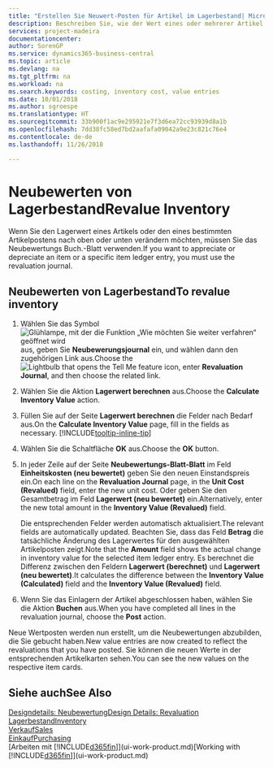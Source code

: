 ```yaml
---
title: "Erstellen Sie Neuwert-Posten für Artikel im Lagerbestand| Microsoft Docs"
description: Beschreiben Sie, wie der Wert eines oder mehrerer Artikel im Lager abgeschrieben oder neu bewertet wird, indem Sie den aktuellen, berechneten Wert buchen.
services: project-madeira
documentationcenter: 
author: SorenGP
ms.service: dynamics365-business-central
ms.topic: article
ms.devlang: na
ms.tgt_pltfrm: na
ms.workload: na
ms.search.keywords: costing, inventory cost, value entries
ms.date: 10/01/2018
ms.author: sgroespe
ms.translationtype: HT
ms.sourcegitcommit: 33b900f1ac9e295921e7f3d6ea72cc93939d8a1b
ms.openlocfilehash: 7dd38fc58ed7bd2aafafa09042a9e23c821c76e4
ms.contentlocale: de-de
ms.lasthandoff: 11/26/2018

---
```

# <a name="revalue-inventory"></a><span data-ttu-id="4a6b5-103">Neubewerten von Lagerbestand</span><span class="sxs-lookup"><span data-stu-id="4a6b5-103">Revalue Inventory</span></span>
<span data-ttu-id="4a6b5-104">Wenn Sie den Lagerwert eines Artikels oder den eines bestimmten Artikelpostens nach oben oder unten verändern möchten, müssen Sie das Neubewertungs Buch.-Blatt verwenden.</span><span class="sxs-lookup"><span data-stu-id="4a6b5-104">If you want to appreciate or depreciate an item or a specific item ledger entry, you must use the revaluation journal.</span></span>

## <a name="to-revalue-inventory"></a><span data-ttu-id="4a6b5-105">Neubewerten von Lagerbestand</span><span class="sxs-lookup"><span data-stu-id="4a6b5-105">To revalue inventory</span></span>
1. <span data-ttu-id="4a6b5-106">Wählen Sie das Symbol ![Glühlampe, mit der die Funktion „Wie möchten Sie weiter verfahren“ geöffnet wird](media/ui-search/search_small.png "Wie möchten Sie weiter verfahren?") aus, geben Sie **Neubewerungsjournal** ein, und wählen dann den zugehörigen Link aus.</span><span class="sxs-lookup"><span data-stu-id="4a6b5-106">Choose the ![Lightbulb that opens the Tell Me feature](media/ui-search/search_small.png "Tell me what you want to do") icon, enter **Revaluation Journal**, and then choose the related link.</span></span>
2. <span data-ttu-id="4a6b5-107">Wählen Sie die Aktion **Lagerwert berechnen** aus.</span><span class="sxs-lookup"><span data-stu-id="4a6b5-107">Choose the **Calculate Inventory Value** action.</span></span>
3. <span data-ttu-id="4a6b5-108">Füllen Sie auf der Seite **Lagerwert berechnen** die Felder nach Bedarf aus.</span><span class="sxs-lookup"><span data-stu-id="4a6b5-108">On the **Calculate Inventory Value** page, fill in the fields as necessary.</span></span> [!INCLUDE[tooltip-inline-tip](includes/tooltip-inline-tip_md.md)]
4. <span data-ttu-id="4a6b5-109">Wählen Sie die Schaltfläche **OK** aus.</span><span class="sxs-lookup"><span data-stu-id="4a6b5-109">Choose the **OK** button.</span></span>
5. <span data-ttu-id="4a6b5-110">In jeder Zeile auf der Seite **Neubewertungs-Blatt-Blatt** im Feld **Einheitskosten (neu bewertet)** geben Sie den neuen Einstandspreis ein.</span><span class="sxs-lookup"><span data-stu-id="4a6b5-110">On each line on the **Revaluation Journal** page, in the **Unit Cost (Revalued)** field, enter the new unit cost.</span></span> <span data-ttu-id="4a6b5-111">Oder geben Sie den Gesamtbetrag im Feld **Lagerwert (neu bewertet)** ein.</span><span class="sxs-lookup"><span data-stu-id="4a6b5-111">Alternatively, enter the new total amount in the **Inventory Value (Revalued)** field.</span></span>

    <span data-ttu-id="4a6b5-112">Die entsprechenden Felder werden automatisch aktualisiert.</span><span class="sxs-lookup"><span data-stu-id="4a6b5-112">The relevant fields are automatically updated.</span></span> <span data-ttu-id="4a6b5-113">Beachten Sie, dass das Feld **Betrag** die tatsächliche Änderung des Lagerwertes für den ausgewählten Artikelposten zeigt.</span><span class="sxs-lookup"><span data-stu-id="4a6b5-113">Note that the **Amount** field shows the actual change in inventory value for the selected item ledger entry.</span></span> <span data-ttu-id="4a6b5-114">Es berechnet die Differenz zwischen den Feldern **Lagerwert (berechnet)** und **Lagerwert (neu bewertet)**.</span><span class="sxs-lookup"><span data-stu-id="4a6b5-114">It calculates the difference between the **Inventory Value (Calculated)** field and the **Inventory Value (Revalued)** field.</span></span>
6. <span data-ttu-id="4a6b5-115">Wenn Sie das Einlagern der Artikel abgeschlossen haben, wählen Sie die Aktion **Buchen** aus.</span><span class="sxs-lookup"><span data-stu-id="4a6b5-115">When you have completed all lines in the revaluation journal, choose the **Post** action.</span></span>

<span data-ttu-id="4a6b5-116">Neue Wertposten werden nun erstellt, um die Neubewertungen abzubilden, die Sie gebucht haben.</span><span class="sxs-lookup"><span data-stu-id="4a6b5-116">New value entries are now created to reflect the revaluations that you have posted.</span></span> <span data-ttu-id="4a6b5-117">Sie können die neuen Werte in der entsprechenden Artikelkarten sehen.</span><span class="sxs-lookup"><span data-stu-id="4a6b5-117">You can see the new values on the respective item cards.</span></span>

## <a name="see-also"></a><span data-ttu-id="4a6b5-118">Siehe auch</span><span class="sxs-lookup"><span data-stu-id="4a6b5-118">See Also</span></span>
[<span data-ttu-id="4a6b5-119">Designdetails: Neubewertung</span><span class="sxs-lookup"><span data-stu-id="4a6b5-119">Design Details: Revaluation</span></span>](design-details-revaluation.md)  
[<span data-ttu-id="4a6b5-120">Lagerbestand</span><span class="sxs-lookup"><span data-stu-id="4a6b5-120">Inventory</span></span>](inventory-manage-inventory.md)  
[<span data-ttu-id="4a6b5-121">Verkauf</span><span class="sxs-lookup"><span data-stu-id="4a6b5-121">Sales</span></span>](sales-manage-sales.md)  
[<span data-ttu-id="4a6b5-122">Einkauf</span><span class="sxs-lookup"><span data-stu-id="4a6b5-122">Purchasing</span></span>](purchasing-manage-purchasing.md)  
<span data-ttu-id="4a6b5-123">[Arbeiten mit [!INCLUDE[d365fin](includes/d365fin_md.md)]](ui-work-product.md)</span><span class="sxs-lookup"><span data-stu-id="4a6b5-123">[Working with [!INCLUDE[d365fin](includes/d365fin_md.md)]](ui-work-product.md)</span></span>

